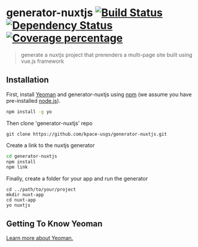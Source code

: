 # generator-nuxtjs  [![Build Status][travis-image]][travis-url] [![Dependency Status][daviddm-image]][daviddm-url] [![Coverage percentage][coveralls-image]][coveralls-url]
> generate a nuxtjs project that prerenders a multi-page site built using vue.js framework

## Installation

First, install [Yeoman](http://yeoman.io) and generator-nuxtjs using [npm](https://www.npmjs.com/) (we assume you have pre-installed [node.js](https://nodejs.org/)).

```bash
npm install -g yo
```

Then clone 'generator-nuxtjs' repo
```
git clone https://github.com/kpace-usgs/generator-nuxtjs.git
```

Create a link to the nuxtjs generator
```bash
cd generator-nuxtjs
npm install
npm link
```

Finally, create a folder for your app and run the generator 
```
cd ../path/to/your/project
mkdir nuxt-app
cd nuxt-app
yo nuxtjs
```

## Getting To Know Yeoman
[Learn more about Yeoman.](http://yeoman.io/)



[travis-image]: https://travis-ci.org/kpace-usgs/generator-nuxtjs.svg?branch=master
[travis-url]: https://travis-ci.org/kpace-usgs/generator-nuxtjs
[daviddm-image]: https://david-dm.org/kpace-usgs/generator-nuxtjs.svg?theme=shields.io
[daviddm-url]: https://david-dm.org/kpace-usgs/generator-nuxtjs
[coveralls-image]: https://coveralls.io/repos/kpace-usgs/generator-nuxtjs/badge.svg
[coveralls-url]: https://coveralls.io/r/kpace-usgs/generator-nuxtjs
